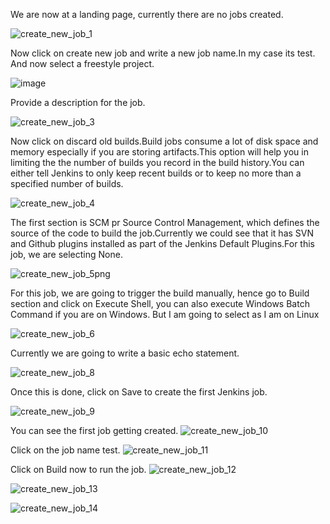 We are now at a landing page, currently there are no jobs created.

![create_new_job_1](https://user-images.githubusercontent.com/20787443/50428509-3cb3c400-08f3-11e9-9ad3-5333639216a9.PNG)





Now click on create new job and write a new job name.In my case its test. And now select a freestyle project.

![image](https://user-images.githubusercontent.com/20787443/50428565-acc24a00-08f3-11e9-8daa-a893bb14d75a.png)

Provide a description for the job.

![create_new_job_3](https://user-images.githubusercontent.com/20787443/50428700-a2ed1680-08f4-11e9-903a-76b69460047f.PNG)

Now click on discard old builds.Build jobs consume a lot of disk space and memory especially if you are storing artifacts.This option will help you in limiting the the number of builds you record in the build history.You can either tell Jenkins to only keep recent
builds or to keep no more than a specified number of builds.

![create_new_job_4](https://user-images.githubusercontent.com/20787443/50428745-e3e52b00-08f4-11e9-9dee-d10b13cc8d88.PNG)

The first section is SCM pr Source Control Management, which defines the source of the code to build the job.Currently we could see that it has SVN and Github plugins installed as part of the Jenkins Default Plugins.For this job, we are selecting None.

![create_new_job_5png](https://user-images.githubusercontent.com/20787443/50429117-3fb0b380-08f7-11e9-81a5-e13a9e59c6cb.PNG)

For this job, we are going to trigger the build manually, hence go to Build section and click on Execute Shell, you can also execute Windows Batch Command if you are on Windows. But I am going to select as I am on Linux

![create_new_job_6](https://user-images.githubusercontent.com/20787443/50429218-09bfff00-08f8-11e9-913a-0b7155578f93.PNG)


Currently we are going to write a basic echo statement.

![create_new_job_8](https://user-images.githubusercontent.com/20787443/50429683-ddf24880-08fa-11e9-9264-97e9f1a7cb86.PNG)

Once this is done, click on Save to create the first Jenkins job.

![create_new_job_9](https://user-images.githubusercontent.com/20787443/50429928-ebf49900-08fb-11e9-8d56-a26d12c08cf3.PNG)

You can see the first job getting created.
![create_new_job_10](https://user-images.githubusercontent.com/20787443/50429932-eeef8980-08fb-11e9-807b-c08d828f6b3a.PNG)

Click on the job name test.
![create_new_job_11](https://user-images.githubusercontent.com/20787443/50430353-5c041e80-08fe-11e9-8349-ebf20e01af85.PNG)

Click on Build now to run the job.
![create_new_job_12](https://user-images.githubusercontent.com/20787443/50430354-5c041e80-08fe-11e9-9419-6c1787943c87.PNG)



![create_new_job_13](https://user-images.githubusercontent.com/20787443/50430355-5c9cb500-08fe-11e9-91fb-9d9292e62a4c.PNG)

![create_new_job_14](https://user-images.githubusercontent.com/20787443/50430356-5c9cb500-08fe-11e9-9df3-c7afeb77a51d.PNG)
